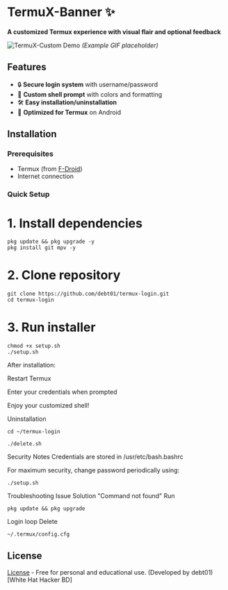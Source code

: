 
# TermuX-Banner ✨
**A customized Termux experience with visual flair and optional feedback**

![TermuX-Custom Demo](demo.gif) *(Example GIF placeholder)*

## Features
- 🔒 **Secure login system** with username/password
- 🎨 **Custom shell prompt** with colors and formatting
- 🛠️ **Easy installation/uninstallation**
- 📱 **Optimized for Termux** on Android

## Installation

### Prerequisites
- Termux (from [F-Droid](https://f-droid.org/en/packages/com.termux/))
- Internet connection

### Quick Setup
# 1. Install dependencies
```
pkg update && pkg upgrade -y
pkg install git mpv -y
```
# 2. Clone repository
```
git clone https://github.com/debt01/termux-login.git
cd termux-login
```
# 3. Run installer
```
chmod +x setup.sh
./setup.sh

```
After installation:

Restart Termux

Enter your credentials when prompted

Enjoy your customized shell!

Uninstallation
```
cd ~/termux-login
```
```
./delete.sh
```
Security Notes
Credentials are stored in /usr/etc/bash.bashrc

For maximum security, change password periodically using:
```
./setup.sh
```
Troubleshooting
Issue	Solution
"Command not found"	Run
```
pkg update && pkg upgrade
```
Login loop	Delete
```
~/.termux/config.cfg
```
## License
[License](https://github.com/debt01/termux-login/blob/main/LICENSE.md) - Free for personal and educational use.
(Developed by debt01)[White Hat Hacker BD]
